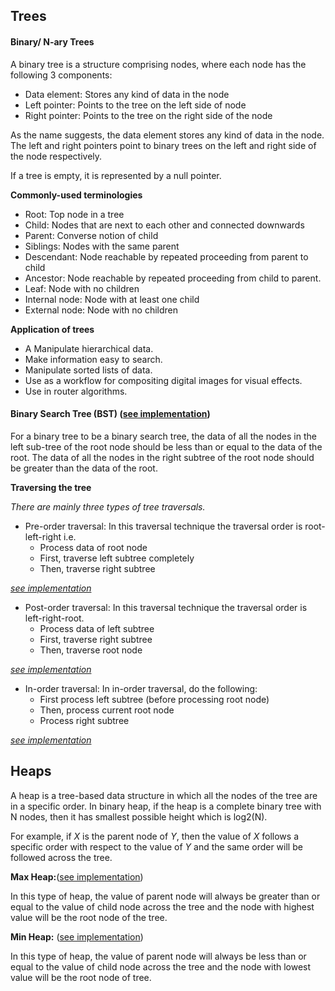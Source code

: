 ## Trees

#### Binary/ N-ary Trees

A binary tree is a structure comprising nodes, where each node has the following 3 components:

- Data element: Stores any kind of data in the node
- Left pointer: Points to the tree on the left side of node
- Right pointer: Points to the tree on the right side of the node

As the name suggests, the data element stores any kind of data in the node. The left and right pointers point to binary trees on the left and right side of the node respectively.

If a tree is empty, it is represented by a null pointer.

**Commonly-used terminologies**
- Root: Top node in a tree
- Child: Nodes that are next to each other and connected downwards
- Parent: Converse notion of child
- Siblings: Nodes with the same parent
- Descendant: Node reachable by repeated proceeding from parent to child
- Ancestor: Node reachable by repeated proceeding from child to parent.
- Leaf: Node with no children
- Internal node: Node with at least one child
- External node: Node with no children

**Application of trees**
- A Manipulate hierarchical data.
- Make information easy to search.
- Manipulate sorted lists of data.
- Use as a workflow for compositing digital images for visual effects.
- Use in router algorithms.

#### Binary Search Tree (BST) ([see implementation](https://github.com/jainayu/Data-Structures/blob/master/Trees/BST.cpp))

For a binary tree to be a binary search tree, the data of all the nodes in the left sub-tree of the root node should be less than or equal to the data of the root. The data of all the nodes in the right subtree of the root node should be greater than the data of the root. 

**Traversing the tree**

*There are mainly three types of tree traversals.*

- Pre-order traversal: In this traversal technique the traversal order is root-left-right i.e.
    - Process data of root node
    - First, traverse left subtree completely
    - Then, traverse right subtree

*[see implementation](https://github.com/jainayu/Data-Structures/blob/master/Trees/BST.cpp)*
    
- Post-order traversal: In this traversal technique the traversal order is left-right-root.
    - Process data of left subtree
    - First, traverse right subtree
    - Then, traverse root node

*[see implementation](https://github.com/jainayu/Data-Structures/blob/master/Trees/BST.cpp)*

- In-order traversal: In in-order traversal, do the following:
    - First process left subtree (before processing root node)
    - Then, process current root node
    - Process right subtree

*[see implementation](https://github.com/jainayu/Data-Structures/blob/master/Trees/BST.cpp)*
    
## Heaps

A heap is a tree-based data structure in which all the nodes of the tree are in a specific order. In binary heap, if the heap is a complete binary tree with N nodes, then it has smallest possible height which is log2(N). 

For example, if *X* is the parent node of *Y*, then the value of *X* follows a specific order with respect to the value of *Y* and the same order will be followed across the tree. 

**Max Heap:**([see implementation](https://github.com/jainayu/Data-Structures/blob/master/Trees/MaxHeap.cpp)) 

In this type of heap, the value of parent node will always be greater than or equal to the value of child node across the tree and the node with highest value will be the root node of the tree.

**Min Heap:** ([see implementation](https://github.com/jainayu/Data-Structures/blob/master/Trees/MinHeap.cpp)) 

In this type of heap, the value of parent node will always be less than or equal to the value of child node across the tree and the node with lowest value will be the root node of tree. 
